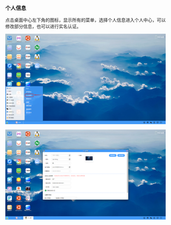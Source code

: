 ### 个人信息
点击桌面中心左下角的图标，显示所有的菜单，选择个人信息进入个人中心，可以修改部分信息，也可以进行实名认证。

![alt text](../help_picture/14_desktopcentor01.png)

![alt text](../help_picture/14_desktopcentor02.png)